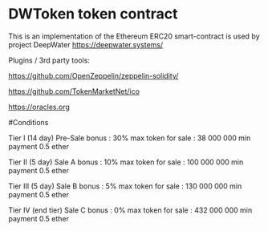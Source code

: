 # DWToken token contract
This is an implementation of the Ethereum ERC20 smart-contract is used by project DeepWater
https://deepwater.systems/

Plugins / 3rd party tools:

https://github.com/OpenZeppelin/zeppelin-solidity/

https://github.com/TokenMarketNet/ico

https://oracles.org


#Conditions

Tier I (14 day)
Pre-Sale
bonus : 30%
max token for sale : 38 000 000
min payment 0.5 ether

Tier II (5 day)
Sale A
bonus : 10%
max token for sale : 100 000 000 
min payment 0.5 ether

Tier III (5 day)
Sale B
bonus : 5%
max token for sale : 130 000 000 
min payment 0.5 ether

Tier IV (end tier)
Sale C
bonus : 0%
max token for sale : 432 000 000 
min payment 0.5 ether
